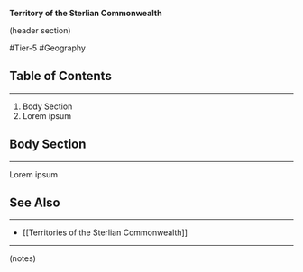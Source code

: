 **Territory of the Sterlian Commonwealth**

(header section)

#Tier-5 #Geography 
## Table of Contents
---
1) Body Section
2) Lorem ipsum

## Body Section
---
Lorem ipsum

## See Also
---
- [[Territories of the Sterlian Commonwealth]]

---
(notes)